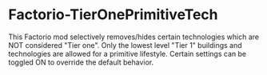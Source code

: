 # Factorio-TierOnePrimitiveTech
This Factorio mod selectively removes/hides certain technologies which are NOT considered "Tier one". Only the lowest level "Tier 1" buildings and technologies are allowed for a primitive lifestyle. Certain settings can be toggled ON to override the default behavior.
